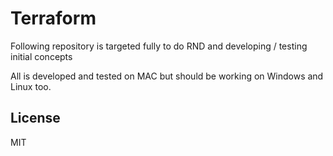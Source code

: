 # Terraform
Following repository is targeted fully to do RND and developing / testing initial concepts

All is developed and tested on MAC but should be working on Windows and Linux too. 

## License

MIT

